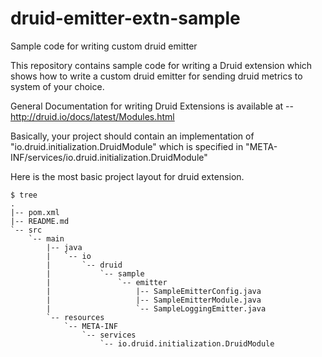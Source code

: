 # druid-emitter-extn-sample
Sample code for writing custom druid emitter

This repository contains sample code for writing a Druid extension which shows how to write
a custom druid emitter for sending druid metrics to system of your choice.

General Documentation for writing Druid Extensions is available at -- http://druid.io/docs/latest/Modules.html

Basically, your project should contain an implementation of "io.druid.initialization.DruidModule" which is
specified in "META-INF/services/io.druid.initialization.DruidModule"

Here is the most basic project layout for druid extension.

```
$ tree
.
|-- pom.xml
|-- README.md
`-- src
    `-- main
        |-- java
        |   `-- io
        |       `-- druid
        |           `-- sample
        |               `-- emitter
        |                   |-- SampleEmitterConfig.java
        |                   |-- SampleEmitterModule.java
        |                   `-- SampleLoggingEmitter.java
        `-- resources
            `-- META-INF
                `-- services
                    `-- io.druid.initialization.DruidModule
```
